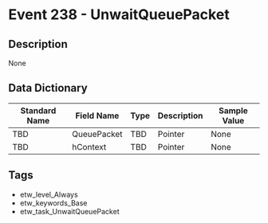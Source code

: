 # Event 238 - UnwaitQueuePacket

## Description
None

## Data Dictionary
|Standard Name|Field Name|Type|Description|Sample Value|
|---|---|---|---|---|
|TBD|QueuePacket|TBD|Pointer|None|None|
|TBD|hContext|TBD|Pointer|None|None|

## Tags
* etw_level_Always
* etw_keywords_Base
* etw_task_UnwaitQueuePacket
